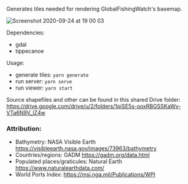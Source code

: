 Generates tiles needed for rendering GlobalFishingWatch's basemap.


![Screenshot 2020-09-24 at 19 00 03](https://user-images.githubusercontent.com/1583415/94254425-0c191800-ff27-11ea-9981-dabb94c1e09f.png)

Dependencies:
- gdal
- tippecanoe

Usage:

- generate tiles: `yarn generate`
- run server: `yarn serve`
- run viewer: `yarn start`

Source shapefiles and other can be found in this shared Drive folder: https://drive.google.com/drive/u/2/folders/1piSE5s-ooxRBGSSKaWv-VTa6N9V_lZ4w

### Attribution:

- Bathymetry: NASA Visible Earth https://visibleearth.nasa.gov/images/73963/bathymetry
- Countries/regions: GADM https://gadm.org/data.html
- Populated places/graticules: Natural Earth https://www.naturalearthdata.com/
- World Ports Index: https://msi.nga.mil/Publications/WPI
